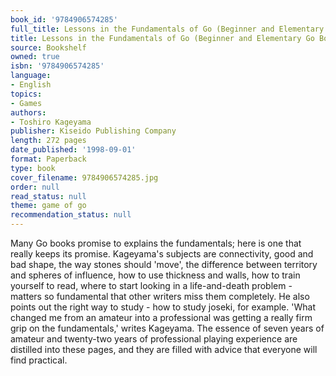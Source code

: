 ```yaml
---
book_id: '9784906574285'
full_title: Lessons in the Fundamentals of Go (Beginner and Elementary Go Books)
title: Lessons in the Fundamentals of Go (Beginner and Elementary Go Books)
source: Bookshelf
owned: true
isbn: '9784906574285'
language:
- English
topics:
- Games
authors:
- Toshiro Kageyama
publisher: Kiseido Publishing Company
length: 272 pages
date_published: '1998-09-01'
format: Paperback
type: book
cover_filename: 9784906574285.jpg
order: null
read_status: null
theme: game of go
recommendation_status: null
---
```

Many Go books promise to explains the fundamentals; here is one that really keeps its promise. Kageyama's subjects are connectivity, good and bad shape, the way stones should 'move', the difference between territory and spheres of influence, how to use thickness and walls, how to train yourself to read, where to start looking in a life-and-death problem - matters so fundamental that other writers miss them completely. He also points out the right way to study - how to study joseki, for example. 'What changed me from an amateur into a professional was getting a really firm grip on the fundamentals,' writes Kageyama. The essence of seven years of amateur and twenty-two years of professional playing experience are distilled into these pages, and they are filled with advice that everyone will find practical.
